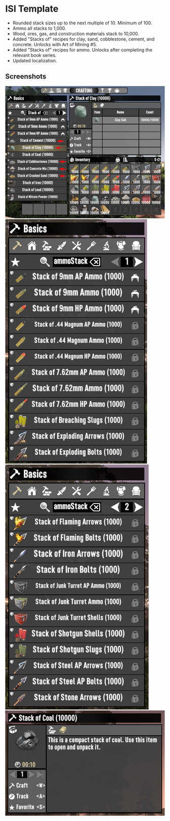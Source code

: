 # ISI Template

- Rounded stack sizes up to the next multiple of 10. Minimum of 100.
- Ammo all stacks to 1,000.
- Wood, ores, gas, and construction materials stack to 10,000.
- Added "Stacks of" recipes for clay, sand, cobblestone, cement, and concrete. Unlocks with Art of Mining #5.
- Added "Stacks of" recipes for ammo. Unlocks after completing the relevant book series.
- Updated localization.

## Screenshots

![Added new recipes for construction material stacks](images/construction-stacks.png)
![Added new recipes for construction ammo stacks](images/ammo-stack-1.png)
![Added new recipes for construction ammo stacks](images/ammo-stack-2.png)
![Updated localization to reflect changes from 6k to 10k](images/updated-localization-6k-to-10k.png)
